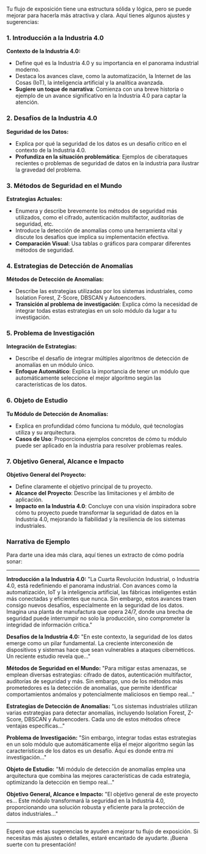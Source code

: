 Tu flujo de exposición tiene una estructura sólida y lógica, pero se puede mejorar para hacerla más atractiva y clara. Aquí tienes algunos ajustes y sugerencias:

### 1. Introducción a la Industria 4.0
**Contexto de la Industria 4.0:**
- Define qué es la Industria 4.0 y su importancia en el panorama industrial moderno.
- Destaca los avances clave, como la automatización, la Internet de las Cosas (IoT), la inteligencia artificial y la analítica avanzada.
- **Sugiere un toque de narrativa**: Comienza con una breve historia o ejemplo de un avance significativo en la Industria 4.0 para captar la atención.

### 2. Desafíos de la Industria 4.0
**Seguridad de los Datos:**
- Explica por qué la seguridad de los datos es un desafío crítico en el contexto de la Industria 4.0.
- **Profundiza en la situación problemática**: Ejemplos de ciberataques recientes o problemas de seguridad de datos en la industria para ilustrar la gravedad del problema.

### 3. Métodos de Seguridad en el Mundo
**Estrategias Actuales:**
- Enumera y describe brevemente los métodos de seguridad más utilizados, como el cifrado, autenticación multifactor, auditorías de seguridad, etc.
- Introduce la detección de anomalías como una herramienta vital y discute los desafíos que implica su implementación efectiva.
- **Comparación Visual**: Usa tablas o gráficos para comparar diferentes métodos de seguridad.

### 4. Estrategias de Detección de Anomalías
**Métodos de Detección de Anomalías:**
- Describe las estrategias utilizadas por los sistemas industriales, como Isolation Forest, Z-Score, DBSCAN y Autoencoders.
- **Transición al problema de investigación**: Explica cómo la necesidad de integrar todas estas estrategias en un solo módulo da lugar a tu investigación.

### 5. Problema de Investigación
**Integración de Estrategias:**
- Describe el desafío de integrar múltiples algoritmos de detección de anomalías en un módulo único.
- **Enfoque Automático**: Explica la importancia de tener un módulo que automáticamente seleccione el mejor algoritmo según las características de los datos.

### 6. Objeto de Estudio
**Tu Módulo de Detección de Anomalías:**
- Explica en profundidad cómo funciona tu módulo, qué tecnologías utiliza y su arquitectura.
- **Casos de Uso**: Proporciona ejemplos concretos de cómo tu módulo puede ser aplicado en la industria para resolver problemas reales.

### 7. Objetivo General, Alcance e Impacto
**Objetivo General del Proyecto:**
- Define claramente el objetivo principal de tu proyecto.
- **Alcance del Proyecto**: Describe las limitaciones y el ámbito de aplicación.
- **Impacto en la Industria 4.0**: Concluye con una visión inspiradora sobre cómo tu proyecto puede transformar la seguridad de datos en la Industria 4.0, mejorando la fiabilidad y la resiliencia de los sistemas industriales.

### **Narrativa de Ejemplo**
Para darte una idea más clara, aquí tienes un extracto de cómo podría sonar:

---

**Introducción a la Industria 4.0:**
"La Cuarta Revolución Industrial, o Industria 4.0, está redefiniendo el panorama industrial. Con avances como la automatización, IoT y la inteligencia artificial, las fábricas inteligentes están más conectadas y eficientes que nunca. Sin embargo, estos avances traen consigo nuevos desafíos, especialmente en la seguridad de los datos. Imagina una planta de manufactura que opera 24/7, donde una brecha de seguridad puede interrumpir no solo la producción, sino comprometer la integridad de información crítica."

**Desafíos de la Industria 4.0:**
"En este contexto, la seguridad de los datos emerge como un pilar fundamental. La creciente interconexión de dispositivos y sistemas hace que sean vulnerables a ataques cibernéticos. Un reciente estudio revela que..."

**Métodos de Seguridad en el Mundo:**
"Para mitigar estas amenazas, se emplean diversas estrategias: cifrado de datos, autenticación multifactor, auditorías de seguridad y más. Sin embargo, uno de los métodos más prometedores es la detección de anomalías, que permite identificar comportamientos anómalos y potencialmente maliciosos en tiempo real..."

**Estrategias de Detección de Anomalías:**
"Los sistemas industriales utilizan varias estrategias para detectar anomalías, incluyendo Isolation Forest, Z-Score, DBSCAN y Autoencoders. Cada uno de estos métodos ofrece ventajas específicas..."

**Problema de Investigación:**
"Sin embargo, integrar todas estas estrategias en un solo módulo que automáticamente elija el mejor algoritmo según las características de los datos es un desafío. Aquí es donde entra mi investigación..."

**Objeto de Estudio:**
"Mi módulo de detección de anomalías emplea una arquitectura que combina las mejores características de cada estrategia, optimizando la detección en tiempo real..."

**Objetivo General, Alcance e Impacto:**
"El objetivo general de este proyecto es... Este módulo transformará la seguridad en la Industria 4.0, proporcionando una solución robusta y eficiente para la protección de datos industriales..."

---

Espero que estas sugerencias te ayuden a mejorar tu flujo de exposición. Si necesitas más ajustes o detalles, estaré encantado de ayudarte. ¡Buena suerte con tu presentación!